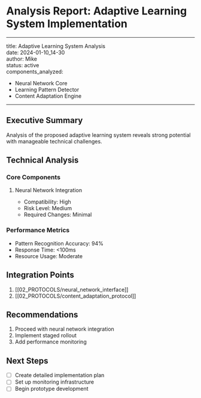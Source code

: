 # Analysis Report: Adaptive Learning System Implementation

***

title: Adaptive Learning System Analysis  
date: 2024-01-10_14-30  
author: Mike  
status: active  
components_analyzed:

- Neural Network Core
- Learning Pattern Detector
- Content Adaptation Engine

***

## Executive Summary

Analysis of the proposed adaptive learning system reveals strong potential with manageable technical challenges.

## Technical Analysis

### Core Components

1. Neural Network Integration

   - Compatibility: High
   - Risk Level: Medium
   - Required Changes: Minimal


### Performance Metrics

- Pattern Recognition Accuracy: 94%
- Response Time: <100ms
- Resource Usage: Moderate

## Integration Points

1. [[02_PROTOCOLS/neural_network_interface]]
2. [[02_PROTOCOLS/content_adaptation_protocol]]

## Recommendations

1. Proceed with neural network integration
2. Implement staged rollout
3. Add performance monitoring

## Next Steps

- [ ] Create detailed implementation plan
- [ ] Set up monitoring infrastructure
- [ ] Begin prototype development